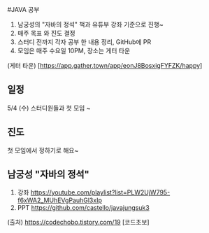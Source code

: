 #JAVA 공부
1. 남궁성의 "자바의 정석" 책과 유튜부 강좌 기준으로 진행~
2. 매주 목표 와 진도 결정
3. 스터디 전까지 각자 공부 한 내용 정리, GitHub에 PR
4. 모임은 매주 수요일 10PM, 장소는 게터 타운
 
(게터 타운) [https://app.gather.town/app/eonJ8BosxigFYFZK/happy]

## 일정 
5/4 (수) 스터디원들과 첫 모임 ~

## 진도 
첫 모임에서 정하기로 해요~ 

## 남궁성 "자바의 정석"
1. 강좌 https://youtube.com/playlist?list=PLW2UjW795-f6xWA2_MUhEVgPauhGl3xIp
2. PPT https://github.com/castello/javajungsuk3 

(출처) https://codechobo.tistory.com/19 [코드초보]
